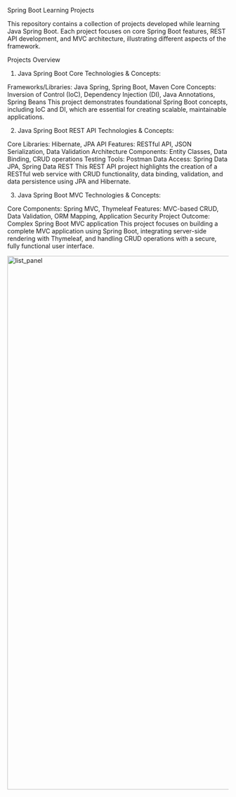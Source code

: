 Spring Boot Learning Projects

This repository contains a collection of projects developed while learning Java Spring Boot. Each project focuses on core Spring Boot features, REST API development, and MVC architecture, illustrating different aspects of the framework.

Projects Overview

1. Java Spring Boot Core
Technologies & Concepts:

Frameworks/Libraries: Java Spring, Spring Boot, Maven
Core Concepts: Inversion of Control (IoC), Dependency Injection (DI), Java Annotations, Spring Beans
This project demonstrates foundational Spring Boot concepts, including IoC and DI, which are essential for creating scalable, maintainable applications.

2. Java Spring Boot REST API
Technologies & Concepts:

Core Libraries: Hibernate, JPA API
Features: RESTful API, JSON Serialization, Data Validation
Architecture Components: Entity Classes, Data Binding, CRUD operations
Testing Tools: Postman
Data Access: Spring Data JPA, Spring Data REST
This REST API project highlights the creation of a RESTful web service with CRUD functionality, data binding, validation, and data persistence using JPA and Hibernate.

3. Java Spring Boot MVC
Technologies & Concepts:

Core Components: Spring MVC, Thymeleaf
Features: MVC-based CRUD, Data Validation, ORM Mapping, Application Security
Project Outcome: Complex Spring Boot MVC application
This project focuses on building a complete MVC application using Spring Boot, integrating server-side rendering with Thymeleaf, and handling CRUD operations with a secure, fully functional user interface.

<img width="1215" alt="list_panel" src="https://github.com/user-attachments/assets/8aab0333-b32b-40e7-9c31-75785b25a61e">
